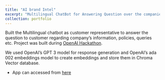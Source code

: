 ```yaml
---
title: "AI brand Intel"
excerpt: "Multilingual ChatBot for Answering Question over the companies Data <br/><img src='/images/chattypanda.jpg'>"
collection: portfolio
---
```


Built the Multilingual chatbot as customer representative to answer the question to customer regarding company’s information, policies, queries etc. Project was built during [OpenAI Hackathon](https://lablab.ai/event/openai-hackathon/menlo-park-lab/chatty-panda).

We used OpenAI’s GPT 3 model for response generation and OpenAI’s ada 002 embeddings model to create embeddings and store them in Chroma Vector database.

* App can accessed from [here](https://chattypanda.streamlit.app/)
